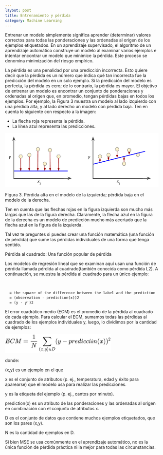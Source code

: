 ```yaml
---
layout: post
title: Entrenamiento y pérdida
category: Machine Learning
---
```


Entrenar un modelo simplemente significa aprender (determinar) valores correctos para todas las ponderaciones y las ordenadas al origen de los ejemplos etiquetados. En un aprendizaje supervisado, el algoritmo de un aprendizaje autom&aacute;tico construye un modelo al examinar varios ejemplos e intentar encontrar un modelo que minimice la p&eacute;rdida. Este proceso se denomina minimizaci&oacute;n del riesgo emp&iacute;rico.

La p&eacute;rdida es una penalidad por una predicci&oacute;n incorrecta. Esto quiere decir que la p&eacute;rdida es un n&uacute;mero que indica qu&eacute; tan incorrecta fue la predicci&oacute;n del modelo en un solo ejemplo. Si la predicci&oacute;n del modelo es perfecta, la p&eacute;rdida es cero; de lo contrario, la p&eacute;rdida es mayor. El objetivo de entrenar un modelo es encontrar un conjunto de ponderaciones y ordenadas al origen que, en promedio, tengan p&eacute;rdidas bajas en todos los ejemplos. Por ejemplo, la Figura 3 muestra un modelo al lado izquierdo con una p&eacute;rdida alta, y al lado derecho un modelo con p&eacute;rdida baja. Ten en cuenta lo siguiente con respecto a la imagen:

* La flecha roja representa la p&eacute;rdida.
* La l&iacute;nea azul representa las predicciones.

![](/uploads/screenshot-2018-5-10-estudio-detallado-del-aa-entrenamiento-y-pérdida-curso-intensivo-de-aprendizaje-automático-google-deve---.png)

Figura 3. P&eacute;rdida alta en el modelo de la izquierda; p&eacute;rdida baja en el modelo de la derecha.

Ten en cuenta que las flechas rojas en la figura izquierda son mucho m&aacute;s largas que las de la figura derecha. Claramente, la flecha azul en la figura de la derecha es un modelo de predicci&oacute;n mucho m&aacute;s acertado que la flecha azul en la figura de la izquierda.

Tal vez te preguntes si puedes crear una funci&oacute;n matem&aacute;tica (una funci&oacute;n de p&eacute;rdida) que sume las p&eacute;rdidas individuales de una forma que tenga sentido.

P&eacute;rdida al cuadrado: Una funci&oacute;n popular de p&eacute;rdida

Los modelos de regresi&oacute;n lineal que se examinan aqu&iacute; usan una funci&oacute;n de p&eacute;rdida llamada p&eacute;rdida al cuadrado(tambi&eacute;n conocida como p&eacute;rdida L2). A continuaci&oacute;n, se muestra la p&eacute;rdida al cuadrado para un &uacute;nico ejemplo:

&nbsp;

```
  = the square of the difference between the label and the prediction
  = (observation - prediction(x))2
  = (y - y')2
```

El error cuadr&aacute;tico medio (ECM) es el promedio de la p&eacute;rdida al cuadrado de cada ejemplo. Para calcular el ECM, sumamos todas las p&eacute;rdidas al cuadrado de los ejemplos individuales y, luego, lo dividimos por la cantidad de ejemplos:

![](/uploads/screenshot-2018-5-10-estudio-detallado-del-aa-entrenamiento-y-pérdida-curso-intensivo-de-aprendizaje-automático-google-deve---1.png)

donde:

(x,y) es un ejemplo en el que

x es el conjunto de atributos (p. ej., temperatura, edad y &eacute;xito para aparearse) que el modelo usa para realizar las predicciones.

y es la etiqueta del ejemplo (p. ej., cantos por minuto).

prediction(x) es un atributo de las ponderaciones y las ordenadas al origen en combinaci&oacute;n con el conjunto de atributos x.

D es el conjunto de datos que contiene muchos ejemplos etiquetados, que son los pares (x,y).

N es la cantidad de ejemplos en D.

Si bien MSE se usa com&uacute;nmente en el aprendizaje autom&aacute;tico, no es la &uacute;nica funci&oacute;n de p&eacute;rdida pr&aacute;ctica ni la mejor para todas las circunstancias.